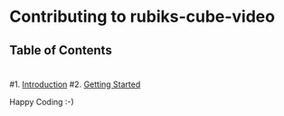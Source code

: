 # Contributing to rubiks-cube-video
 ## Table of Contents
 #
 #1. [Introduction](#introduction)
 #2. [Getting Started](#getting-started)

Happy Coding :-)

